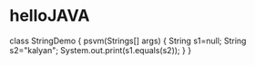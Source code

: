 # helloJAVA
class StringDemo
{
  psvm(Strings[] args)
  {
  String s1=null;
  String s2="kalyan";
  System.out.print(s1.equals(s2));
  }
}
